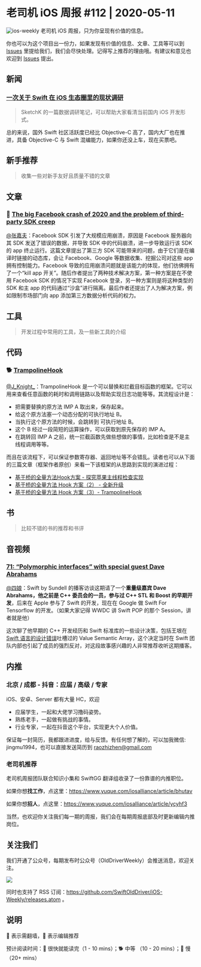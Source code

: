 # 老司机 iOS 周报 #112 | 2020-05-11

![ios-weekly](https://github.com/SwiftOldDriver/iOS-Weekly/blob/master/assets/ios-weekly.png?raw=true)
老司机 iOS 周报，只为你呈现有价值的信息。

你也可以为这个项目出一份力，如果发现有价值的信息、文章、工具等可以到 [Issues](https://github.com/SwiftOldDriver/iOS-Weekly/issues) 里提给我们，我们会尽快处理。记得写上推荐的理由哦。有建议和意见也欢迎到 [Issues](https://github.com/SwiftOldDriver/iOS-Weekly/issues) 提出。

## 新闻

###  [一次关于 Swift 在 iOS 生态圈里的现状调研](https://mp.weixin.qq.com/s/Ib48PWpKJNALlNoL4lm4-g)

> SketchK 的一篇数据调研笔记，可以帮助大家看清当前国内 iOS 开发形式。

总的来说，国外 Swift 社区活跃度已经比 Objective-C 高了，国内大厂也在推进，具备 Objective-C 与 Swift 混编能力，如果你还没上车，现在买票吧。

## 新手推荐

> 收集一些对新手友好且质量不错的文章

## 文章

### 🐎 [The big Facebook crash of 2020 and the problem of third-party SDK creep](https://rambo.codes/posts/2020-05-07-the-big-facebook-crash)

[@张嘉夫](https://github.com/josephchang10)：Facebook SDK 引发了大规模应用崩溃，原因是 Facebook 服务器向其 SDK 发送了错误的数据，并导致 SDK 中的代码崩溃，进一步导致运行该 SDK 的 app 终止运行。这篇文章提出了第三方 SDK 可能带来的问题，由于它们是在编译时链接的动态库，会让 Facebook、Google 等数据收集、挖掘公司对这些 app 拥有控制能力。Facebook 导致的应用崩溃问题就是该能力的体现，他们彷佛拥有了一个“kill app 开关”。随后作者提出了两种技术解决方案，第一种方案是在不使用 Facebook SDK 的情况下实现 Facebook 登录，另一种方案则是将这种类型的 SDK 和主 app 的代码通过“沙盒”进行隔离。最后作者还提出了人为解决方案，例如限制市场部门向 app 添加第三方数据分析代码的权力。

## 工具

> 开发过程中常用的工具，及一些新工具的介绍

## 代码

### 🐕 [TrampolineHook](https://github.com/SatanWoo/TrampolineHook)

[@J_Knight_](https://weibo.com/1929625262/profile?rightmod=1&wvr=6&mod=personinfo&is_all=1)：TrampolineHook 是一个可以替换和拦截目标函数的框架。它可以用来查看任意函数的耗时和调用链路以及帮助实现日志功能等等。其流程设计是：
- 把需要替换的原方法 IMP A 取出来，保存起来。
- 给这个原方法塞一个动态分配的可执行地址 B。
- 当执行这个原方法的时候，会跳转到 可执行地址 B。
- 这个 B 经过一段简短的运算操作，可以获取到原先保存的 IMP A。
- 在跳转回 IMP A 之前，统一拦截函数先做些想做的事情，比如检查是不是主线程调用等等。

而且在该流程下，可以保证参数寄存器、返回地址等不会错乱。读者也可以从下面的三篇文章（框架作者原创）来看一下该框架的从思路到实现的演进过程：
- [基于桥的全量方法Hook方案 - 探究苹果主线程检查实现](http://satanwoo.github.io/2017/09/24/mainthreadchecker1)
- [基于桥的全量方法 Hook 方案（2） - 全新升级](http://satanwoo.github.io/2020/04/22/NewBridgeHook/)
- [基于桥的全量方法 Hook 方案（3）- TrampolineHook](http://satanwoo.github.io/2020/04/26/TrampolineHookOpenSource)


## 书

> 比较不错的书的推荐和书评

## 音视频

### [71: “Polymorphic interfaces” with special guest Dave Abrahams](https://www.swiftbysundell.com/podcast/71/)

[@四娘](https://kemchenj.github.io/)：Swift by Sundell 的播客访谈这期请了一个**重量级嘉宾 Dave Abrahams，他之前是 C++ 委员会的一员，参与过 C++ STL 和 Boost 的早期开发**，后来在 Apple 参与了 Swift 的开发，现在在 Google 做 Swift For Tensorflow 的开发。（如果大家记得 WWDC 讲 Swift POP 的那个 Session，讲者就是他）

这次聊了他早期的 C++ 开发经历和 Swift 标准库的一些设计决策，包括王垠在[Swift 语言的设计错误](http://www.yinwang.org/blog-cn/2016/06/06/swift)吐槽过的 Value Semantic Array，这个决定当时在 Swift 团队内部也引起了成员的强烈反对，对这段故事感兴趣的人非常推荐收听这期播客。

## 内推

### 北京 / 成都 - 抖音：应届 / 高级 / 专家

iOS、安卓、Server 都有大量 HC，欢迎

- 应届学生，一起和大佬学习撸码姿势。
- 熟练老手，一起做有挑战的事情。
- 行业专家，一起在抖音这个平台，实现更大个人价值。

保证每一封简历，我都跟进进度，给与反馈。有任何想了解的，可以加我微信: jingmu1994，也可以直接发送简历到 raozhizhen@gmail.com

### 老司机推荐

老司机周报团队联合知识小集和 SwiftGG 翻译组收录了一份靠谱的内推职位。

如果你想**找工作**，点这里：https://www.yuque.com/iosalliance/article/bhutav

如果你想**招人**，点这里：https://www.yuque.com/iosalliance/article/ycyhf3

当然，也欢迎你关注我们每一期的周报，我们会在每期周报底部及时更新编辑内推岗位。

## 关注我们

我们开通了公众号，每期发布时公众号（OldDriverWeekly）会推送消息，欢迎关注。

![](https://github.com/SwiftOldDriver/iOS-Weekly/blob/master/assets/qrcode_for_wechat.jpg?raw=true)

同时也支持了 RSS 订阅：https://github.com/SwiftOldDriver/iOS-Weekly/releases.atom 。

## 说明

🚧 表示需翻墙，🌟 表示编辑推荐

预计阅读时间：🐎 很快就能读完（1 - 10 mins）；🐕 中等 （10 - 20 mins）；🐢 慢（20+ mins）

